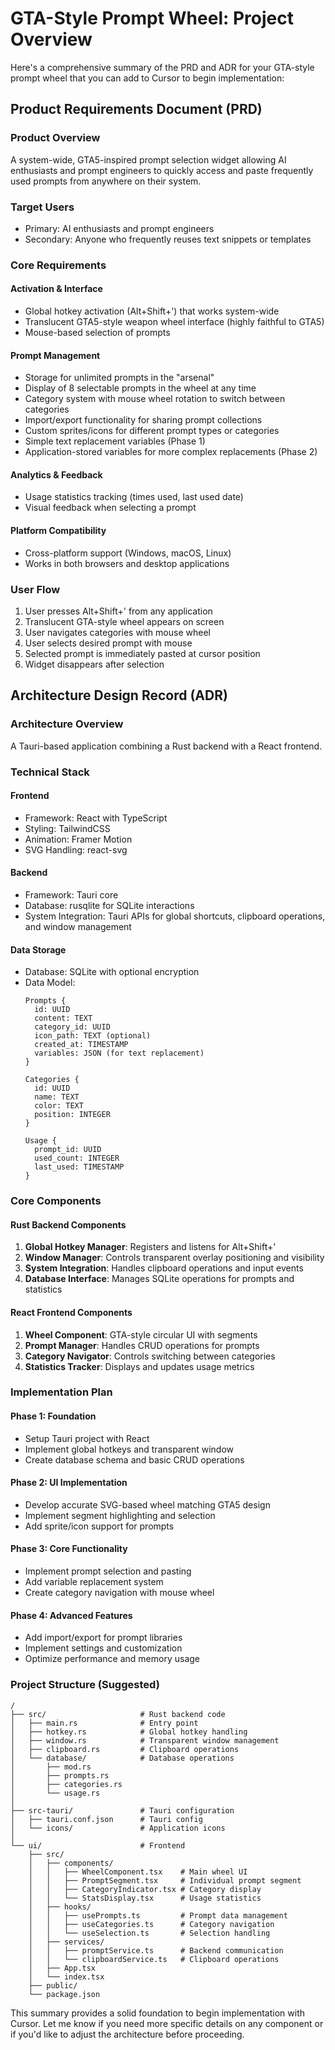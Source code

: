 # GTA-Style Prompt Wheel: Project Overview

Here's a comprehensive summary of the PRD and ADR for your GTA-style prompt wheel that you can add to Cursor to begin implementation:

## Product Requirements Document (PRD)

### Product Overview
A system-wide, GTA5-inspired prompt selection widget allowing AI enthusiasts and prompt engineers to quickly access and paste frequently used prompts from anywhere on their system.

### Target Users
- Primary: AI enthusiasts and prompt engineers
- Secondary: Anyone who frequently reuses text snippets or templates

### Core Requirements

#### Activation & Interface
- Global hotkey activation (Alt+Shift+') that works system-wide
- Translucent GTA5-style weapon wheel interface (highly faithful to GTA5)
- Mouse-based selection of prompts

#### Prompt Management
- Storage for unlimited prompts in the "arsenal"
- Display of 8 selectable prompts in the wheel at any time
- Category system with mouse wheel rotation to switch between categories
- Import/export functionality for sharing prompt collections
- Custom sprites/icons for different prompt types or categories
- Simple text replacement variables (Phase 1)
- Application-stored variables for more complex replacements (Phase 2)

#### Analytics & Feedback
- Usage statistics tracking (times used, last used date)
- Visual feedback when selecting a prompt

#### Platform Compatibility
- Cross-platform support (Windows, macOS, Linux)
- Works in both browsers and desktop applications

### User Flow
1. User presses Alt+Shift+' from any application
2. Translucent GTA-style wheel appears on screen
3. User navigates categories with mouse wheel
4. User selects desired prompt with mouse
5. Selected prompt is immediately pasted at cursor position
6. Widget disappears after selection

## Architecture Design Record (ADR)

### Architecture Overview
A Tauri-based application combining a Rust backend with a React frontend.

### Technical Stack

#### Frontend
- Framework: React with TypeScript
- Styling: TailwindCSS
- Animation: Framer Motion
- SVG Handling: react-svg

#### Backend
- Framework: Tauri core
- Database: rusqlite for SQLite interactions
- System Integration: Tauri APIs for global shortcuts, clipboard operations, and window management

#### Data Storage
- Database: SQLite with optional encryption
- Data Model:
  ```
  Prompts {
    id: UUID
    content: TEXT
    category_id: UUID
    icon_path: TEXT (optional)
    created_at: TIMESTAMP
    variables: JSON (for text replacement)
  }

  Categories {
    id: UUID
    name: TEXT
    color: TEXT
    position: INTEGER
  }

  Usage {
    prompt_id: UUID
    used_count: INTEGER
    last_used: TIMESTAMP
  }
  ```

### Core Components

#### Rust Backend Components
1. **Global Hotkey Manager**: Registers and listens for Alt+Shift+'
2. **Window Manager**: Controls transparent overlay positioning and visibility
3. **System Integration**: Handles clipboard operations and input events
4. **Database Interface**: Manages SQLite operations for prompts and statistics

#### React Frontend Components
1. **Wheel Component**: GTA-style circular UI with segments
2. **Prompt Manager**: Handles CRUD operations for prompts
3. **Category Navigator**: Controls switching between categories
4. **Statistics Tracker**: Displays and updates usage metrics

### Implementation Plan

#### Phase 1: Foundation
- Setup Tauri project with React
- Implement global hotkeys and transparent window
- Create database schema and basic CRUD operations

#### Phase 2: UI Implementation
- Develop accurate SVG-based wheel matching GTA5 design
- Implement segment highlighting and selection
- Add sprite/icon support for prompts

#### Phase 3: Core Functionality
- Implement prompt selection and pasting
- Add variable replacement system
- Create category navigation with mouse wheel

#### Phase 4: Advanced Features
- Add import/export for prompt libraries
- Implement settings and customization
- Optimize performance and memory usage

### Project Structure (Suggested)
```
/
├── src/                     # Rust backend code
│   ├── main.rs              # Entry point
│   ├── hotkey.rs            # Global hotkey handling
│   ├── window.rs            # Transparent window management
│   ├── clipboard.rs         # Clipboard operations
│   └── database/            # Database operations
│       ├── mod.rs
│       ├── prompts.rs
│       ├── categories.rs
│       └── usage.rs
│
├── src-tauri/               # Tauri configuration
│   ├── tauri.conf.json      # Tauri config
│   └── icons/               # Application icons
│
└── ui/                      # Frontend
    ├── src/
    │   ├── components/
    │   │   ├── WheelComponent.tsx    # Main wheel UI
    │   │   ├── PromptSegment.tsx     # Individual prompt segment
    │   │   ├── CategoryIndicator.tsx # Category display
    │   │   └── StatsDisplay.tsx      # Usage statistics
    │   ├── hooks/
    │   │   ├── usePrompts.ts         # Prompt data management
    │   │   ├── useCategories.ts      # Category navigation
    │   │   └── useSelection.ts       # Selection handling
    │   ├── services/
    │   │   ├── promptService.ts      # Backend communication
    │   │   └── clipboardService.ts   # Clipboard operations
    │   ├── App.tsx
    │   └── index.tsx
    ├── public/
    └── package.json
```

This summary provides a solid foundation to begin implementation with Cursor. Let me know if you need more specific details on any component or if you'd like to adjust the architecture before proceeding.